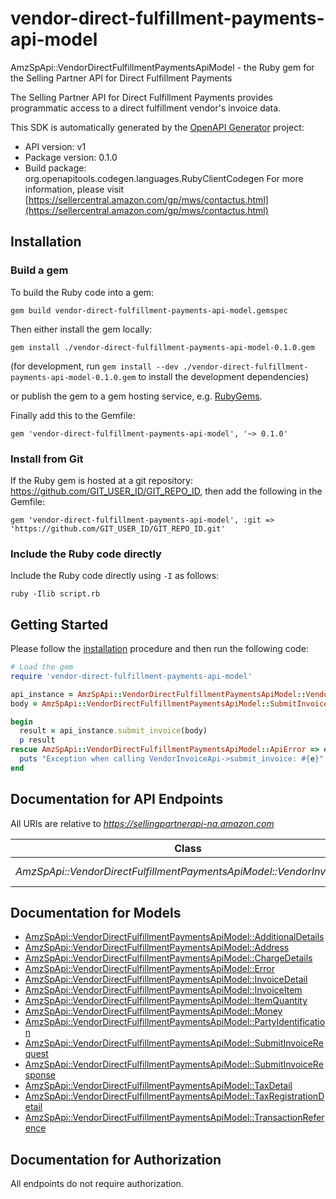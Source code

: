 # vendor-direct-fulfillment-payments-api-model

AmzSpApi::VendorDirectFulfillmentPaymentsApiModel - the Ruby gem for the Selling Partner API for Direct Fulfillment Payments

The Selling Partner API for Direct Fulfillment Payments provides programmatic access to a direct fulfillment vendor's invoice data.

This SDK is automatically generated by the [OpenAPI Generator](https://openapi-generator.tech) project:

- API version: v1
- Package version: 0.1.0
- Build package: org.openapitools.codegen.languages.RubyClientCodegen
For more information, please visit [https://sellercentral.amazon.com/gp/mws/contactus.html](https://sellercentral.amazon.com/gp/mws/contactus.html)

## Installation

### Build a gem

To build the Ruby code into a gem:

```shell
gem build vendor-direct-fulfillment-payments-api-model.gemspec
```

Then either install the gem locally:

```shell
gem install ./vendor-direct-fulfillment-payments-api-model-0.1.0.gem
```

(for development, run `gem install --dev ./vendor-direct-fulfillment-payments-api-model-0.1.0.gem` to install the development dependencies)

or publish the gem to a gem hosting service, e.g. [RubyGems](https://rubygems.org/).

Finally add this to the Gemfile:

    gem 'vendor-direct-fulfillment-payments-api-model', '~> 0.1.0'

### Install from Git

If the Ruby gem is hosted at a git repository: https://github.com/GIT_USER_ID/GIT_REPO_ID, then add the following in the Gemfile:

    gem 'vendor-direct-fulfillment-payments-api-model', :git => 'https://github.com/GIT_USER_ID/GIT_REPO_ID.git'

### Include the Ruby code directly

Include the Ruby code directly using `-I` as follows:

```shell
ruby -Ilib script.rb
```

## Getting Started

Please follow the [installation](#installation) procedure and then run the following code:

```ruby
# Load the gem
require 'vendor-direct-fulfillment-payments-api-model'

api_instance = AmzSpApi::VendorDirectFulfillmentPaymentsApiModel::VendorInvoiceApi.new
body = AmzSpApi::VendorDirectFulfillmentPaymentsApiModel::SubmitInvoiceRequest.new # SubmitInvoiceRequest | 

begin
  result = api_instance.submit_invoice(body)
  p result
rescue AmzSpApi::VendorDirectFulfillmentPaymentsApiModel::ApiError => e
  puts "Exception when calling VendorInvoiceApi->submit_invoice: #{e}"
end

```

## Documentation for API Endpoints

All URIs are relative to *https://sellingpartnerapi-na.amazon.com*

Class | Method | HTTP request | Description
------------ | ------------- | ------------- | -------------
*AmzSpApi::VendorDirectFulfillmentPaymentsApiModel::VendorInvoiceApi* | [**submit_invoice**](docs/VendorInvoiceApi.md#submit_invoice) | **POST** /vendor/directFulfillment/payments/v1/invoices | 


## Documentation for Models

 - [AmzSpApi::VendorDirectFulfillmentPaymentsApiModel::AdditionalDetails](docs/AdditionalDetails.md)
 - [AmzSpApi::VendorDirectFulfillmentPaymentsApiModel::Address](docs/Address.md)
 - [AmzSpApi::VendorDirectFulfillmentPaymentsApiModel::ChargeDetails](docs/ChargeDetails.md)
 - [AmzSpApi::VendorDirectFulfillmentPaymentsApiModel::Error](docs/Error.md)
 - [AmzSpApi::VendorDirectFulfillmentPaymentsApiModel::InvoiceDetail](docs/InvoiceDetail.md)
 - [AmzSpApi::VendorDirectFulfillmentPaymentsApiModel::InvoiceItem](docs/InvoiceItem.md)
 - [AmzSpApi::VendorDirectFulfillmentPaymentsApiModel::ItemQuantity](docs/ItemQuantity.md)
 - [AmzSpApi::VendorDirectFulfillmentPaymentsApiModel::Money](docs/Money.md)
 - [AmzSpApi::VendorDirectFulfillmentPaymentsApiModel::PartyIdentification](docs/PartyIdentification.md)
 - [AmzSpApi::VendorDirectFulfillmentPaymentsApiModel::SubmitInvoiceRequest](docs/SubmitInvoiceRequest.md)
 - [AmzSpApi::VendorDirectFulfillmentPaymentsApiModel::SubmitInvoiceResponse](docs/SubmitInvoiceResponse.md)
 - [AmzSpApi::VendorDirectFulfillmentPaymentsApiModel::TaxDetail](docs/TaxDetail.md)
 - [AmzSpApi::VendorDirectFulfillmentPaymentsApiModel::TaxRegistrationDetail](docs/TaxRegistrationDetail.md)
 - [AmzSpApi::VendorDirectFulfillmentPaymentsApiModel::TransactionReference](docs/TransactionReference.md)


## Documentation for Authorization

 All endpoints do not require authorization.

